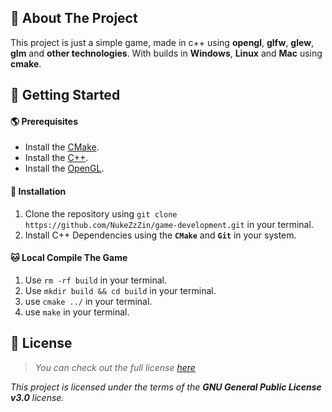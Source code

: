 ## 🌌 About The Project

This project is just a simple game, made in c++ using **opengl**, **glfw**, **glew**, **glm** and **other technologies**. With builds in **Windows**, **Linux** and **Mac** using **cmake**.

## 🚀 Getting Started

#### 🌎 Prerequisites
- Install the [CMake](https://cmake.org/).
- Install the [C++](https://isocpp.org/).
- Install the [OpenGL](https://www.opengl.org/).

#### 🚚 Installation
1. Clone the repository using `git clone https://github.com/NukeZzZin/game-development.git` in your terminal.
2. Install C++ Dependencies using the **`CMake`** and **`Git`** in your system.

#### 🐱‍ Local Compile The Game
1. Use `rm -rf build` in your terminal.
2. Use `mkdir build && cd build` in your terminal.
3. use `cmake ../` in your terminal.
4. use `make` in your terminal.

## 📝 License

> *You can check out the full license [here](https://github.com/NukeZzZin/game-development/blob/master/LICENSE)*

*This project is licensed under the terms of the **GNU General Public License v3.0** license.*
